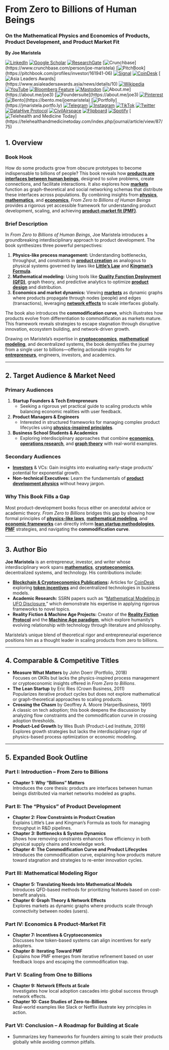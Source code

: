 # From Zero to Billions of Human Beings

### On the Mathematical Physics and Economics of Products, Product Development, and Product Market Fit

**By Joe Maristela**

[![LinkedIn](https://img.shields.io/badge/LinkedIn-Profile-0077B5?style=flat-square\&logo=linkedin\&logoColor=white)](https://linkedin.com/in/rolodexter) [![Google Scholar](https://img.shields.io/badge/Google_Scholar-Profile-4285F4?style=flat-square\&logo=googlescholar\&logoColor=white)](https://scholar.google.com/citations?user=gHTHirEAAAAJ) [![ResearchGate](https://img.shields.io/badge/ResearchGate-Profile-00CCBB?style=flat-square\&logo=researchgate\&logoColor=white)](https://www.researchgate.net/profile/Joe-Maristela-2) [![Crunchbase](https://img.shields.io/badge/Crunchbase-Profile-0288D1?style=flat-square\&logo=data:image/svg+xml;base64,PHN...)](https://www.crunchbase.com/person/joe-maristela) [![PitchBook](https://img.shields.io/badge/PitchBook-Profile-003B6B?style=flat-square\&logo=data:image/svg+xml;base64,PHN...)](https://pitchbook.com/profiles/investor/161941-06) [![Signal](https://img.shields.io/badge/Signal-Profile-6E97F0?style=flat-square\&logo=signal\&logoColor=white)](https://signal.nfx.com/investors/joe-maristela) [![CoinDesk](https://img.shields.io/badge/CoinDesk-Contributor-F7931A?style=flat-square\&logo=news\&logoColor=white)](https://www.coindesk.com/author/joe-maristela) [![Asia Leaders Awards](https://img.shields.io/badge/Asia_Leaders_Awards-Feature-DA291C?style=flat-square\&logo=data:image/svg+xml;base64,PHN...)](https://www.asialeadersawards.asia/news/details/10) [![Wikipedia](https://img.shields.io/badge/Wikipedia-Profile-000000?style=flat-square\&logo=wikipedia\&logoColor=white)](https://en.wikipedia.org/wiki/File:Joe_Maristela_in_Paniqui_Tarlac_Tech_Seminar_2015.jpg) [![YouTube](https://img.shields.io/badge/YouTube-Channel-FF0000?style=flat-square\&logo=youtube\&logoColor=white)](https://www.youtube.com/@rolodexter) [![Bloomberg Feature](https://img.shields.io/badge/Bloomberg-Feature-5E5E5E?style=flat-square\&logo=youtube\&logoColor=white)](https://www.youtube.com/watch?v=Ep8Mo0kRjaY) [![Mastodon](https://img.shields.io/badge/Mastodon-Profile-6364FF?style=flat-square\&logo=mastodon\&logoColor=white)](https://mastodon.social/@JoeMaristela) [![About.me](https://img.shields.io/badge/About.me-Profile-000000?style=flat-square\&logo=data:image/svg+xml;base64,PHN...)](https://about.me/joe3) [![Foundersuite](https://img.shields.io/badge/Foundersuite-Profile-0056D2?style=flat-square\&logo=data:image/svg+xml;base64,PHN...)](https://about.me/joe3) [![Pinterest](https://img.shields.io/badge/Pinterest-@rolodexter-BD081C?style=flat-square\&logo=pinterest\&logoColor=white)](https://nl.pinterest.com/rolodexter/) [![Bento](https://img.shields.io/badge/Bento-Profile-F7931A?style=flat-square\&logo=data:image/svg+xml;base64,PHN...)](https://bento.me/joemaristela) [![Portfolly](https://img.shields.io/badge/Portfolly-Profile-F7931A?style=flat-square\&logo=data:image/svg+xml;base64,PHN...)](https://jmaristela.portfo.ly) [![Telegram](https://img.shields.io/badge/Telegram-Contact-2CA5E0?style=flat-square\&logo=telegram\&logoColor=white)](https://t.me/joemaristela) [![Instagram](https://img.shields.io/badge/Instagram-@joemaristela3-E4405F?style=flat-square\&logo=instagram\&logoColor=white)](https://www.instagram.com/joemaristela3/) [![TikTok](https://img.shields.io/badge/TikTok-@rolodexter-000000?style=flat-square\&logo=tiktok\&logoColor=white)](https://www.tiktok.com/@rolodexter) [![Twitter](https://img.shields.io/badge/Twitter-Profile-1DA1F2?style=flat-square\&logo=twitter\&logoColor=white)](https://twitter.com/joemaristela) [![DataHive Protocol](https://img.shields.io/badge/DataHive-Protocol-005F73?style=flat-square\&logo=github\&logoColor=white)](https://github.com/rolodexter/DataHive-Protocol) [![CivilAirspace](https://img.shields.io/badge/CivilAirspace-Project-023047?style=flat-square\&logo=github\&logoColor=white)](https://github.com/rolodexter/CivilAirspace) [![Flipboard](https://img.shields.io/badge/Flipboard-Magazine-E83151?style=flat-square\&logo=flipboard\&logoColor=white)](https://flipboard.com/@rolodexter/rolodexter-jergu04fz) [![Spotify](https://img.shields.io/badge/Spotify-Listen-1DB954?style=flat-square\&logo=spotify\&logoColor=white)](https://open.spotify.com/show/11s0wEdbc8k3caT6xur57a) [![Telehealth and Medicine Today](https://img.shields.io/badge/Telehealth-Article-0077B5?style=flat-square\&logo=data:image/svg+xml;base64,PHN...)](https://telehealthandmedicinetoday.com/index.php/journal/article/view/87/75)

## 1. Overview

### **Book Hook**

How do some products grow from obscure prototypes to become indispensable to billions of people? This book reveals how [**products are interfaces between human beings**](../JOES_NOTES/MISC/PRODUCTS_AS_INTERFACES.md), designed to solve problems, create connections, and facilitate interactions. It also explores how [**markets**](../JOES_NOTES/MISC/MARKET_NETWORKS.md) function as graph-theoretical and social networking schemas that distribute these interfaces across populations. By combining insights from [**physics**](../JOES_NOTES/PHYSICS/PHYSICS_INSPIRED_MANAGEMENT.md), [**mathematics**](../JOES_NOTES/AI/MATHEMATICAL_MODELS.md), and [**economics**](../JOES_NOTES/STRATEGY/ECONOMIC_THEORY.md), _From Zero to Billions of Human Beings_ provides a rigorous yet accessible framework for understanding product development, scaling, and achieving [**product-market fit (PMF)**](../JOES_NOTES/MISC/PRODUCT_MARKET_FIT.md).

### **Brief Description**

In _From Zero to Billions of Human Beings_, Joe Maristela introduces a groundbreaking interdisciplinary approach to product development. The book synthesizes three powerful perspectives:

1. **Physics-like process management:** Understanding bottlenecks, throughput, and constraints in [**product creation**](../../literary_products/joes_notes/misc/protocol_openness.md) as analogous to physical systems governed by laws like [**Little’s Law**](../../literary_products/joes_notes/LITTLES_LAW.md) and [**Kingman’s Formula**](../../literary_products/joes_notes/KINGMANS_FORMULA.md).
2. **Mathematical modeling:** Using tools like [**Quality Function Deployment (QFD)**](../../literary_products/joes_notes/QUALITY_FUNCTION_DEPLOYMENT.md), graph theory, and predictive analytics to optimize [**product design**](../../literary_products/joes_notes/PRODUCT_DESIGN.md) and distribution.
3. **Economics and market dynamics:** Viewing [**markets**](../../literary_products/joes_notes/MARKET_DYNAMICS.md) as dynamic graphs where products propagate through nodes (people) and edges (transactions), leveraging [**network effects**](../../literary_products/joes_notes/NETWORK_EFFECTS.md) to scale interfaces globally.

The book also introduces the **commodification curve**, which illustrates how products evolve from differentiation to commodification as markets mature. This framework reveals strategies to escape stagnation through disruptive innovation, ecosystem building, and network-driven growth.

Drawing on Maristela’s expertise in [**cryptoeconomics**](../../literary_products/joes_notes/misc/community_service.md), [**mathematical modeling**](../JOES_NOTES/AI/MATHEMATICAL_MODELS.md), and decentralized systems, the book demystifies the journey from a single user to billions—offering actionable insights for [**entrepreneurs**](../../literary_products/joes_notes/ENTREPRENEURSHIP.md), engineers, investors, and academics.

***

## 2. Target Audience & Market Need

### **Primary Audiences**

1. **Startup Founders & Tech Entrepreneurs**
   * Seeking a rigorous yet practical guide to scaling products while balancing economic realities with user feedback.
2. **Product Managers & Engineers**
   * Interested in structured frameworks for managing complex product lifecycles using [**physics-inspired principles**](../JOES_NOTES/PHYSICS/PHYSICS_INSPIRED_MANAGEMENT.md).
3. **Business School Students & Academics**
   * Exploring interdisciplinary approaches that combine [**economics**](../JOES_NOTES/STRATEGY/ECONOMIC_THEORY.md), [**operations research**](../../literary_products/joes_notes/OPERATIONS_RESEARCH.md), and [**graph theory**](../../literary_products/joes_notes/GRAPH_THEORY.md) with real-world examples.

### **Secondary Audiences**

* [**Investors**](../../literary_products/joes_notes/INVESTORS.md) & VCs: Gain insights into evaluating early-stage products’ potential for exponential growth.
* **Non-technical Executives:** Learn the fundamentals of [**product development physics**](../JOES_NOTES/PHYSICS/PHYSICS_INSPIRED_MANAGEMENT.md) without heavy jargon.

### **Why This Book Fills a Gap**

Most product-development books focus either on anecdotal advice or academic theory. _From Zero to Billions_ bridges this gap by showing how formal principles of [**physics-like laws**](../JOES_NOTES/PHYSICS/PHYSICS_INSPIRED_MANAGEMENT.md), [**mathematical modeling**](../JOES_NOTES/AI/MATHEMATICAL_MODELS.md), and [**economic frameworks**](../JOES_NOTES/STRATEGY/ECONOMIC_THEORY.md) can directly inform [**lean startup methodologies**](../../literary_products/joes_notes/LEAN_STARTUP.md), [**PMF**](../JOES_NOTES/MISC/PRODUCT_MARKET_FIT.md) strategies, and navigating the **commodification curve**.

***

## 3. Author Bio

**Joe Maristela** is an entrepreneur, investor, and writer whose interdisciplinary work spans [**mathematics**](../../literary_products/joes_notes/MATHEMATICS.md), [**cryptoeconomics**](../../literary_products/joes_notes/misc/community_service.md), decentralized systems, and technology. His contributions include:

* [**Blockchain & Cryptoeconomics Publications**](../../literary_products/joes_notes/BLOCKCHAIN_AND_CRYPTOECONOMICS.md)**:** Articles for [CoinDesk](https://www.coindesk.com) exploring [**token incentives**](../../literary_products/joes_notes/TOKEN_INCENTIVES.md) and decentralized technologies in business models.
* **Academic Research:** SSRN papers such as “[Mathematical Modeling in UFO Disclosure](../../literary_products/joes_notes/MATHEMATICAL_MODELING.md),” which demonstrate his expertise in applying rigorous frameworks to novel topics.
* **Reality Fiction & Machine Age Projects:** Creator of the [**Reality Fiction Protocol**](../../literary_products/joes_notes/REALITY_FICTION_PROTOCOL.md) and the [**Machine Age paradigm**](../../literary_products/joes_notes/MACHINE_AGE.md), which explore humanity’s evolving relationship with technology through literature and philosophy.

Maristela’s unique blend of theoretical rigor and entrepreneurial experience positions him as a thought leader in scaling products from zero to billions.

***

## 4. Comparable & Competitive Titles

* **Measure What Matters** by John Doerr (Portfolio, 2018)\
  Focuses on OKRs but lacks the physics-inspired process management or cryptoeconomic insights offered in _From Zero to Billions_.
* **The Lean Startup** by Eric Ries (Crown Business, 2011)\
  Popularizes iterative product cycles but does not explore mathematical or graph-theoretical approaches to scaling products.
* **Crossing the Chasm** by Geoffrey A. Moore (HarperBusiness, 1991)\
  A classic on tech adoption; this book deepens the discussion by analyzing flow constraints and the commodification curve in crossing adoption thresholds.
* **Product-Led Growth** by Wes Bush (Product-Led Institute, 2019)\
  Explores growth strategies but lacks the interdisciplinary rigor of physics-based process optimization or economic modeling.

***

## 5. Expanded Book Outline

### Part I: Introduction – From Zero to Billions

* **Chapter 1: Why “Billions” Matters**\
  Introduces the core thesis: products are interfaces between human beings distributed via market networks modeled as graphs.

### Part II: The “Physics” of Product Development

* **Chapter 2: Flow Constraints in Product Creation**\
  Explains Little’s Law and Kingman’s Formula as tools for managing throughput in R\&D pipelines.
* **Chapter 3: Bottlenecks & System Dynamics**\
  Shows how removing constraints enhances flow efficiency in both physical supply chains and knowledge work.
* **Chapter 4: The Commodification Curve and Product Lifecycles**\
  Introduces the commodification curve, explaining how products mature toward stagnation and strategies to re-enter innovation cycles.

### Part III: Mathematical Modeling Rigor

* **Chapter 5: Translating Needs Into Mathematical Models**\
  Introduces QFD-based methods for prioritizing features based on cost-benefit analysis.
* **Chapter 6: Graph Theory & Network Effects**\
  Explores markets as dynamic graphs where products scale through connectivity between nodes (users).

### Part IV: Economics & Product-Market Fit

* **Chapter 7: Incentives & Cryptoeconomics**\
  Discusses how token-based systems can align incentives for early adopters.
* **Chapter 8: Iterating Toward PMF**\
  Explains how PMF emerges from iterative refinement based on user feedback loops and escaping the commodification trap.

### Part V: Scaling from One to Billions

* **Chapter 9: Network Effects at Scale**\
  Investigates how local adoption cascades into global success through network effects.
* **Chapter 10: Case Studies of Zero-to-Billions**\
  Real-world examples like Slack or Netflix illustrate key principles in action.

### Part VI: Conclusion – A Roadmap for Building at Scale

* Summarizes key frameworks for founders aiming to scale their products globally while avoiding common pitfalls.
